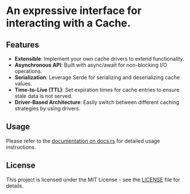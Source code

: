 # An expressive interface for interacting with a Cache.

## Features

- **Extensible**: Implement your own cache drivers to extend functionality.
- **Asynchronous API**: Built with async/await for non-blocking I/O operations.
- **Serialization**: Leverage Serde for serializing and deserializing cache values.
- **Time-to-Live (TTL)**: Set expiration times for cache entries to ensure stale data is not served.
- **Driver-Based Architecture**: Easily switch between different caching strategies by using drivers.

## Usage

Please refer to the [documentation on docs.rs](https://docs.rs/amnesia) for detailed usage instructions.

## License

This project is licensed under the MIT License - see the [LICENSE](LICENSE) file for details.
